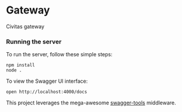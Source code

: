 # Gateway
Civitas gateway

### Running the server
To run the server, follow these simple steps:

```
npm install
node .
```

To view the Swagger UI interface:

```
open http://localhost:4000/docs
```

This project leverages the mega-awesome [swagger-tools](https://github.com/apigee-127/swagger-tools) middleware.